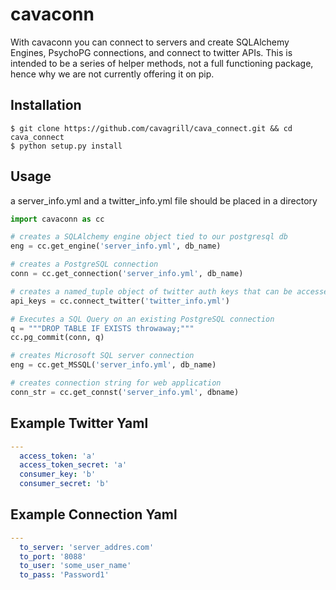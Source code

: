 # cavaconn
With cavaconn you can connect to servers and create SQLAlchemy Engines, PsychoPG connections, and connect to twitter APIs.
This is intended to be a series of helper methods, not a full functioning package, hence why we are not currently offering it on
pip.

## Installation

```
$ git clone https://github.com/cavagrill/cava_connect.git && cd cava_connect
$ python setup.py install
```

## Usage
a server_info.yml and a twitter_info.yml file should be placed in a directory

```python
import cavaconn as cc

# creates a SQLAlchemy engine object tied to our postgresql db
eng = cc.get_engine('server_info.yml', db_name)

# creates a PostgreSQL connection
conn = cc.get_connection('server_info.yml', db_name)

# creates a named_tuple object of twitter auth keys that can be accessed like api_keys.access_token
api_keys = cc.connect_twitter('twitter_info.yml')

# Executes a SQL Query on an existing PostgreSQL connection
q = """DROP TABLE IF EXISTS throwaway;"""
cc.pg_commit(conn, q)

# creates Microsoft SQL server connection
eng = cc.get_MSSQL('server_info.yml', db_name)

# creates connection string for web application
conn_str = cc.get_connst('server_info.yml', dbname)
```

## Example Twitter Yaml

```yaml
---
  access_token: 'a'
  access_token_secret: 'a'
  consumer_key: 'b'
  consumer_secret: 'b'
```

## Example Connection Yaml

```yaml
---
  to_server: 'server_addres.com'
  to_port: '8088'
  to_user: 'some_user_name'
  to_pass: 'Password1'
```


